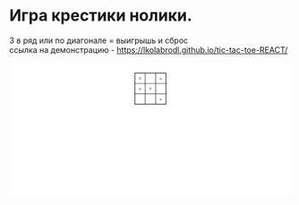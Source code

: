 # Игра крестики нолики.
3 в ряд или по диагонале  = выигрышь и сброс
<br>
ссылка на демонстрацию - https://lkolabrodl.github.io/tic-tac-toe-REACT/


![Alt text](https://raw.githubusercontent.com/lKolabrodl/ReactJS-Examples/master/Tic-Tac-Toe%20game/Screenshot.png)

